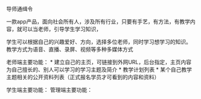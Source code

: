 导师通缉令

一款app产品，面向社会所有人，涉及所有行业，只要有手艺，有方法，有教学内容，就可以当老师，引导学生学习知识，

学生可以根据自己的兴趣爱好、方向，选择多位老师，同时学习想学习的知识。
教学方式为语音、直播、录屏、视频等多种多媒体方式

老师端主要功能：
    * 建立自己的主页，可链接到外网URL，后台指定，主页内容为自己擅长的、别人可以学习的学习主题及简介
    * 教学计划列表
    * 某个自己教学主题相关的公开资料列表（正式报名学员才可看到的内容和资料）

学生端主要功能：
管理端主要功能：



